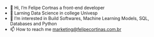 - 👋 Hi, I’m Felipe Cortnas a front-end developer
- 🌱 Larning Data Science in college Univesp
- 👀 I’m interested in Build Softwares, Machine Learning Models, SQL, Databases and Python
- 📫 How to reach me marketing@felipecortinas.com.br

<!---
felipecortinas/felipecortinas is a ✨ special ✨ repository because its `README.md` (this file) appears on your GitHub profile.
You can click the Preview link to take a look at your changes.
--->
